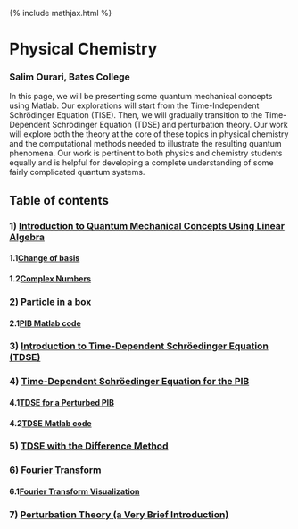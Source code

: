 {% include mathjax.html %}

#     **Physical Chemistry** 

### Salim Ourari, Bates College

In this page, we will be presenting some quantum mechanical concepts using Matlab.
Our explorations will start from the Time-Independent Schrödinger Equation (TISE). Then, we will gradually transition to the Time-Dependent Schrödinger Equation (TDSE) and perturbation theory. 
Our work will explore both the theory at the core of these topics in physical chemistry and the computational methods needed to illustrate the resulting quantum phenomena.
Our work is pertinent to both physics and chemistry students equally and is helpful for developing a complete understanding of some fairly complicated quantum systems. 


## Table of contents

### $1)$ [Introduction to Quantum Mechanical Concepts Using Linear Algebra](/Introduction.md)

#### 1.1[Change of basis](/ChangeofBasis.md)
#### 1.2[Complex Numbers](/complexnumbers.md)
     
### $2)$ [Particle in a box](/PIB.md)
#### 2.1[PIB Matlab code](/PIB2.html)

### $3)$ [Introduction to Time-Dependent Schröedinger Equation (TDSE)](/TDSE1.md)

### $4)$ [Time-Dependent Schröedinger Equation for the PIB](/TDSE2.md)
#### 4.1[TDSE for a Perturbed PIB](/TDSE3.md)
#### 4.2[TDSE Matlab code](/TDSE_time_ones.html)

### $5)$ [TDSE with the Difference Method](/difference.md)

### $6)$ [Fourier Transform](/fourier.md)
#### 6.1[Fourier Transform Visualization](/fourier2.md)

### $7)$ [Perturbation Theory (a Very Brief Introduction)](/perturb.md)

